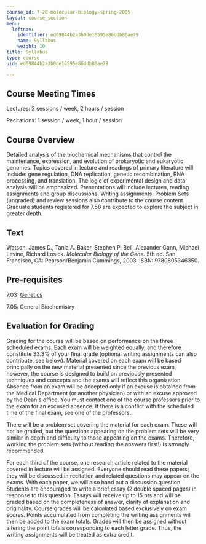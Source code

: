 ```yaml
---
course_id: 7-28-molecular-biology-spring-2005
layout: course_section
menu:
  leftnav:
    identifier: ed69844b2a3b0de16595e86ddb86ae79
    name: Syllabus
    weight: 10
title: Syllabus
type: course
uid: ed69844b2a3b0de16595e86ddb86ae79

---
```


Course Meeting Times
--------------------

Lectures: 2 sessions / week, 2 hours / session

Recitations: 1 session / week, 1 hour / session

Course Overview
---------------

Detailed analysis of the biochemical mechanisms that control the maintenance, expression, and evolution of prokaryotic and eukaryotic genomes. Topics covered in lecture and readings of primary literature will include: gene regulation, DNA replication, genetic recombination, RNA processing, and translation. The logic of experimental design and data analysis will be emphasized. Presentations will include lectures, reading assignments and group discussions. Writing assignments, Problem Sets (ungraded) and review sessions also contribute to the course content. Graduate students registered for 7.58 are expected to explore the subject in greater depth.

Text
----

Watson, James D., Tania A. Baker, Stephen P. Bell, Alexander Gann, Michael Levine, Richard Losick. _Molecular Biology of the Gene._ 5th ed. San Francisco, CA: Pearson/Benjamin Cummings, 2003. ISBN: 9780805346350.

Pre-requisites
--------------

7.03: [Genetics](/courses/7-03-genetics-fall-2004)

7.05: General Biochemistry

Evaluation for Grading
----------------------

Grading for the course will be based on performance on the three scheduled exams. Each exam will be weighted equally, and therefore constitute 33.3% of your final grade (optional writing assignments can also contribute, see below). Material covered on each exam will be based principally on the new material presented since the previous exam, however, the course is designed to build on previously presented techniques and concepts and the exams will reflect this organization. Absence from an exam will be accepted only if an excuse is obtained from the Medical Department (or another physician) or with an excuse approved by the Dean's office. You must contact one of the course professors prior to the exam for an excused absence. If there is a conflict with the scheduled time of the final exam, see one of the professors.

There will be a problem set covering the material for each exam. These will not be graded, but the questions appearing on the problem sets will be very similar in depth and difficulty to those appearing on the exams. Therefore, working the problem sets (without reading the answers first!) is strongly recommended.

For each third of the course, one research article related to the material covered in lecture will be assigned. Everyone should read these papers; they will be discussed in recitation and related questions may appear on the exams. With each paper, we will also hand out a discussion question. Students are encouraged to write a brief essay (2 double spaced pages) in response to this question. Essays will receive up to 15 pts and will be graded based on the completeness of answer, clarity of explanation and originality. Course grades will be calculated based exclusively on exam scores. Points accumulated from completing the writing assignments will then be added to the exam totals. Grades will then be assigned without altering the point totals corresponding to each letter grade. Thus, the writing assignments will be treated as extra credit.